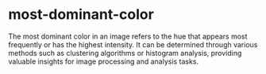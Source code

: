 # most-dominant-color
The most dominant color in an image refers to the hue that appears most frequently or has the highest intensity. It can be determined through various methods such as clustering algorithms or histogram analysis, providing valuable insights for image processing and analysis tasks.
